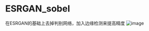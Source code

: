 # ESRGAN_sobel
在ESRGAN的基础上去掉判别网络，加入边缘检测来提高精度
![image](https://github.com/sldz5/ESRGAN_sobel/master/)
